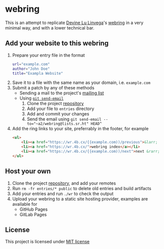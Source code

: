 # webring

This is an attempt to replicate [Devine Lu Linvega](https://wiki.xxiivv.com/site/devine_lu_linvega.html)'s [webring](https://webring.xxiivv.com/) in a very minimal way, and with a lower technical bar.

## Add your website to this webring

1. Prepare your entry file in the format
    ```bash
    url="example.com"
    author="John Doe"
    title="Exampla Website"
    ```
2. Save it to a file with the same name as your domain, i.e. `example.com`
3. Submit a patch by any of these methods
    - Sending a mail to the project's [mailing list](https://lists.sr.ht/~a2/webring)
    - Using [`git send-email`](https://git-send-email.io/)
        1. Clone the project [repository](https://git.sr.ht/~a2/webring)
        2. Add your file to `entries` directory
        3. Add and commit your changes
        4. Send the email using `git send-email --to="~a2/webring@lists.sr.ht" HEAD^`
4. Add the ring links to your site, preferrably in the footer, for example
    ```html
    <ul>
        <li><a href="https://wr.4b.cx/{{example.com))/previous">&larr; previous</a></li>
        <li><a href="https://wr.4b.cx/">webring index</a></li>
        <li><a href="https://wr.4b.cx/{{example.com))/next">next &rarr;</a></li>
    </ul>
    ```

## Host your own

1. Clone the project [repository](https://git.sr.ht/~a2/webring), and add your remotes
2. Run `rm -fr entries/* public` to delete old entries and build artifacts
3. Add your entries and run `./wr` to check the output
4. Upload your webring to a static site hosting provider, examples are available for
    - GitHub Pages
    - GitLab Pages

## License

This project is licensed under [MIT license](https://git.sr.ht/~a2/webring/blob/main/LICENSE)
